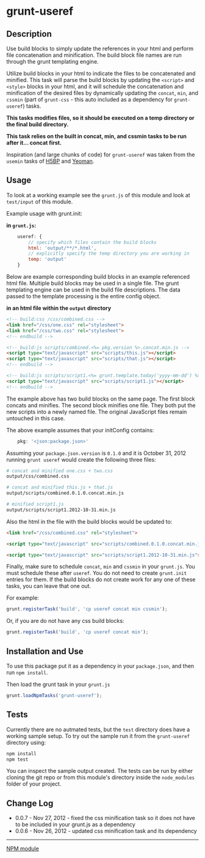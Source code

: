 grunt-useref
============

## Description

Use build blocks to simply update the references in your html and perform file concatenation and minification. The build
block file names are run through the grunt templating engine.

Utilize build blocks in your html to indicate the files to be concatenated and minified. This task will parse the build
blocks by updating the `<script>` and `<style>` blocks in your html, and it will schedule the concatenation and
minification of the desired files by dynamically updating the `concat`, `min`, and `cssmin` (part of `grunt-css` - this
auto included as a dependency for `grunt-useref`) tasks.

**This tasks modifies files, so it should be executed on a temp directory or the final build directory.**

**This task relies on the built in concat, min, and cssmin tasks to be run after it... concat first.**

Inspiration (and large chunks of code) for `grunt-useref` was taken from the `usemin` tasks of
[H5BP](https://raw.github.com/h5bp/node-build-script/master/tasks/usemin.js) and
[Yeoman](https://raw.github.com/h5bp/node-build-script/master/tasks/usemin.js).

## Usage

To look at a working example see the `grunt.js` of this module and look at `test/input` of this module.

Example usage with grunt.init:

**in `grunt.js`:**

```javascript
    useref: {
        // specify which files contain the build blocks
        html: 'output/**/*.html',
        // explicitly specify the temp directory you are working in
        temp: 'output'
    }
```

Below are example corresponding build blocks in an example referenced html file. Multiple build blocks may be
used in a single file. The grunt templating engine can be used in the build file descriptions. The data passed to the
template processing is the entire config object.

**in an html file within the `output` directory**

```html
<!-- build:css /css/combined.css -->
<link href="/css/one.css" rel="stylesheet">
<link href="/css/two.css" rel="stylesheet">
<!-- endbuild -->

<!-- build:js scripts/combined.<%= pkg.version %>.concat.min.js -->
<script type="text/javascript" src="scripts/this.js"></script>
<script type="text/javascript" src="scripts/that.js"></script>
<!-- endbuild -->

<!-- build:js scripts/script1.<%= grunt.template.today('yyyy-mm-dd') %>.min.js -->
<script type="text/javascript" src="scripts/script1.js"></script>
<!-- endbuild -->
```

The example above has two build blocks on the same page. The first block concats and minifies. The second block minifies
one file. They both put the new scripts into a newly named file. The original JavaScript files remain untouched in this
case.

The above example assumes that your initConfig contains:

```javascript
    pkg: '<json:package.json>'
```

Assuming your `package.json.version` is `0.1.0` and it is October 31, 2012 running `grunt useref` would create the
following three files:

```bash
# concat and minified one.css + two.css
output/css/combined.css

# concat and minified this.js + that.js
output/scripts/combined.0.1.0.concat.min.js

# minified script1.js
output/scripts/script1.2012-10-31.min.js
```

Also the html in the file with the build blocks would be updated to:

```html
<link href="/css/combined.css" rel="stylesheet">

<script type="text/javascript" src="scripts/combined.0.1.0.concat.min.js"></script>

<script type="text/javascript" src="scripts/script1.2012-10-31.min.js"></script>
```

Finally, make sure to schedule `concat`, `min` and `cssmin` in your `grunt.js`. You must schedule these after `useref`.
You do not need to create `grunt.init` entries for them. If the build blocks do not create work for any one of these
tasks, you can leave that one out.

For example:

```javascript
grunt.registerTask('build', 'cp useref concat min cssmin');
```

Or, if you are do not have any css build blocks:

```javascript
grunt.registerTask('build', 'cp useref concat min');
```

## Installation and Use

To use this package put it as a dependency in your `package.json`, and then run `npm install`.

Then load the grunt task in your `grunt.js`

```javascript
grunt.loadNpmTasks('grunt-useref');
```

## Tests

Currently there are no autmated tests, but the `test` directory does have a working sample setup. To try out the sample
run it from the `grunt-useref` directory using:

```bash
npm install
npm test
```

You can inspect the sample output created. The tests can be run by either cloning the git repo or from this module's
directory inside the `node_modules` folder of your project.

## Change Log

* 0.0.7 - Nov 27, 2012 - fixed the css minification task so it does not have to be included in your grunt.js as a dependency
* 0.0.6 - Nov 26, 2012 - updated css minification task and its dependency

---

[NPM module](https://npmjs.org/package/grunt-useref)
